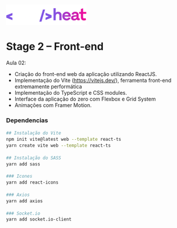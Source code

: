 <img src="../.github/nlw-heat.png">

# Stage 2 – Front-end

Aula 02:

- Criação do front-end web da aplicação utilizando ReactJS.
- Implementação do Vite (https://vitejs.dev/), ferramenta front-end extremamente performática
- Implementação do TypeScript e CSS modules.
- Interface da aplicação do zero com Flexbox e Grid System
- Animações com Framer Motion.

### Dependencias

```bash
## Instalação do Vite
npm init vite@latest web --template react-ts
yarn create vite web --template react-ts

## Instalação do SASS
yarn add sass

### Icones
yarn add react-icons

### Axios
yarn add axios

### Socket.io
yarn add socket.io-client
```
